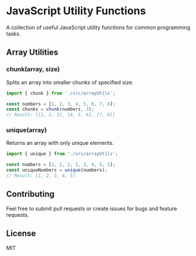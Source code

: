 # JavaScript Utility Functions

A collection of useful JavaScript utility functions for common programming tasks.

## Array Utilities

### chunk(array, size)

Splits an array into smaller chunks of specified size.

```javascript
import { chunk } from './src/arrayUtils';

const numbers = [1, 2, 3, 4, 5, 6, 7, 8];
const chunks = chunk(numbers, 3);
// Result: [[1, 2, 3], [4, 5, 6], [7, 8]]
```

### unique(array)

Returns an array with only unique elements.

```javascript
import { unique } from './src/arrayUtils';

const numbers = [1, 2, 2, 3, 3, 4, 5, 5];
const uniqueNumbers = unique(numbers);
// Result: [1, 2, 3, 4, 5]
```

## Contributing

Feel free to submit pull requests or create issues for bugs and feature requests.

## License

MIT
